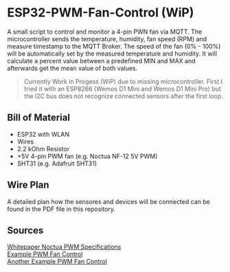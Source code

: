 # ESP32-PWM-Fan-Control (WiP)

A small script to control and monitor a 4-pin PWN fan via MQTT. The microcontroller sends the temperature, humidity, fan speed (RPM) and measure timestamp to the MQTT Broker. The speed of the fan (0% - 100%) will be automatically set by the measured temperature and humidity. It will calculate a percent value between a predefined MIN and MAX and afterwards get the mean value of both values.

> Currently Work in Progess (WiP) due to missing microcontroller. First I tried it with an ESP8266 (Wemos D1 Mini and Wemos D1 Mini Pro) but the I2C bus does not recognize connected sensors after the first loop.

## Bill of Material
* ESP32 with WLAN
* Wires
* 2.2 kOhm Resistor
* +5V 4-pin PWM fan (e.g. Noctua NF-12 5V PWM)
* SHT31 (e.g. Adafruit SHT31)

## Wire Plan
A detailed plan how the sensores and devices will be connected can be found in the PDF file in this repository.

## Sources
[Whitepaper Noctua PWM Specifications](https://noctua.at/pub/media/wysiwyg/Noctua_PWM_specifications_white_paper.pdf)\
[Example PWM Fan Control](https://github.com/jinie/arduino_PwmFanController/blob/master/PwmFanController/PwmFanController.ino)\
[Another Example PWM Fan Control](https://github.com/stefanthoss/esp8266-fan-control)